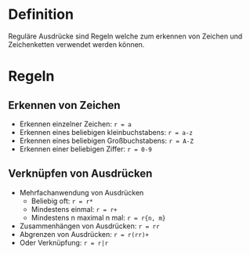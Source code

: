 # Definition
Reguläre Ausdrücke sind Regeln welche zum erkennen von Zeichen und Zeichenketten verwendet werden können.
# Regeln
## Erkennen von Zeichen
- Erkennen einzelner Zeichen: ``r = a``
- Erkennen eines beliebigen kleinbuchstabens: ``r = a-z``
- Erkennen eines beliebigen Großbuchstabens: ``r = A-Z``
- Erkennen einer beliebigen Ziffer: ``r = 0-9``
## Verknüpfen von Ausdrücken
- Mehrfachanwendung von Ausdrücken
	- Beliebig oft: ``r = r*``
	- Mindestens einmal: ``r = r+``
	- Mindestens n maximal n mal: ``r = r{n, m}``
- Zusammenhängen von Ausdrücken: ``r = rr``
- Abgrenzen von Ausdrücken: ``r = r(rr)+``
- Oder Verknüpfung: ``r = r|r``